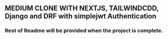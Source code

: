 ## MEDIUM CLONE WITH NEXTJS, TAILWINDCDD, Django and DRF with simplejwt Authentication

### Rest of Readme will be provided when the project is complete.